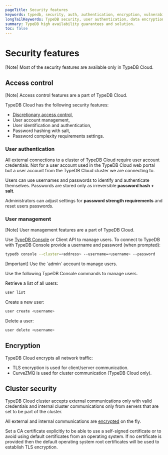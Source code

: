 ```yaml
---
pageTitle: Security features
keywords: typedb, security, auth, authentication, encryption, vulnerability
longTailKeywords: TypeDB security, user authentication, data encryption
summary: TypeDB high availability guarantees and solution.
toc: false
---
```


# Security features

<div class="note">
[Note]
Most of the security features are available only in TypeDB Cloud.
</div>

## Access control

<div class="note">
[Note]
Access control features are a part of TypeDB Cloud.
</div>

TypeDB Cloud has the following security features:

* [Discretionary access control](https://en.wikipedia.org/wiki/Discretionary_access_control),
* User account management,
* User identification and authentication,
* Password hashing with salt,
* Password complexity requirements settings.

### User authentication

All external connections to a cluster of TypeDB Cloud require user account credentials. Not for a user account 
used in the TypeDB Cloud web portal but a user account from the TypeDB Cloud cluster we are connecting to.

Users can use usernames and passwords to identify and authenticate themselves. Passwords are stored only as 
irreversible **password hash + salt**.

Administrators can adjust settings for **password strength requirements** and reset users passwords.

### User management

<div class="note">
[Note]
User management features are a part of TypeDB Cloud.
</div>

Use [TypeDB Console](../../02-clients/02-console.md) or Client API to manage users. To connect to TypeDB with TypeDB 
Console provide a username and password (when prompted):

<!-- test-ignore -->
```bash
typedb console --cluster=<address> --username=<username> --password
```

<div class="note">
[Important]
Use the `admin` account to manage users.
</div>

Use the following TypeDB Console commands to manage users.

Retrieve a list of all users:

<!-- test-ignore -->
```bash
user list
```

Create a new user:

<!-- test-ignore -->
```bash
user create <username>
```

Delete a user:

<!-- test-ignore -->
```bash
user delete <username>
```

## Encryption

TypeDB Cloud encrypts all network traffic: 

* TLS encryption is used for client/server communication.
* CurveZMQ is used for cluster communication (TypeDB Cloud only).

## Cluster security

TypeDB Cloud cluster accepts external communications only with valid credentials and internal cluster communications 
only from servers that are set to be part of the cluster.

All external and internal communications are [encrypted](#encryption) on the fly. 

Set a CA certificate explicitly to be able to use a self-signed certificate or to avoid using 
default certificates from an operating system.
If no certificate is provided then the default operating system root certificates will be used to establish TLS 
encryption. 
